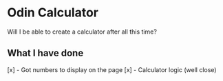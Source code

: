 # Odin Calculator
Will I be able to create a calculator after all this time?

## What I have done
[x] - Got numbers to display on the page
[x] - Calculator logic (well close)
